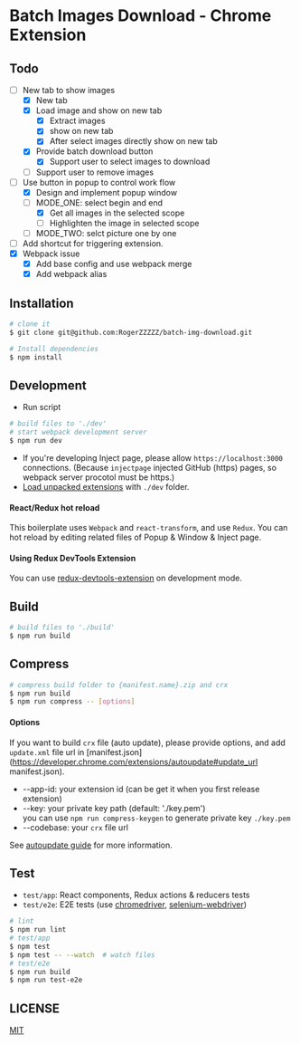 # Batch Images Download - Chrome Extension

## Todo

- [ ] New tab to show images
  - [x] New tab
  - [x] Load image and show on new tab
    - [x] Extract images
    - [x] show on new tab
    - [x] After select images directly show on new tab
  - [x] Provide batch download button
    - [x] Support user to select images to download
  - [ ] Support user to remove images
- [ ] Use button in popup to control work flow
  - [x] Design and implement popup window
  - [ ] MODE_ONE: select begin and end
    - [x] Get all images in the selected scope
    - [ ] Highlighten the image in selected scope
  - [ ] MODE_TWO: selct picture one by one
- [ ] Add shortcut for triggering extension.
- [x] Webpack issue
  - [x] Add base config and use webpack merge
  - [x] Add webpack alias

## Installation

```bash
# clone it
$ git clone git@github.com:RogerZZZZZ/batch-img-download.git

# Install dependencies
$ npm install
```

## Development

* Run script
```bash
# build files to './dev'
# start webpack development server
$ npm run dev
```
* If you're developing Inject page, please allow `https://localhost:3000` connections. (Because `injectpage` injected GitHub (https) pages, so webpack server procotol must be https.)
* [Load unpacked extensions](https://developer.chrome.com/extensions/getstarted#unpacked) with `./dev` folder.

#### React/Redux hot reload

This boilerplate uses `Webpack` and `react-transform`, and use `Redux`. You can hot reload by editing related files of Popup & Window & Inject page.

#### Using Redux DevTools Extension

You can use [redux-devtools-extension](https://github.com/zalmoxisus/redux-devtools-extension) on development mode.

## Build

```bash
# build files to './build'
$ npm run build
```

## Compress

```bash
# compress build folder to {manifest.name}.zip and crx
$ npm run build
$ npm run compress -- [options]
```

#### Options

If you want to build `crx` file (auto update), please provide options, and add `update.xml` file url in [manifest.json](https://developer.chrome.com/extensions/autoupdate#update_url manifest.json).

* --app-id: your extension id (can be get it when you first release extension)
* --key: your private key path (default: './key.pem')  
  you can use `npm run compress-keygen` to generate private key `./key.pem`
* --codebase: your `crx` file url

See [autoupdate guide](https://developer.chrome.com/extensions/autoupdate) for more information.

## Test

* `test/app`: React components, Redux actions & reducers tests
* `test/e2e`: E2E tests (use [chromedriver](https://www.npmjs.com/package/chromedriver), [selenium-webdriver](https://www.npmjs.com/package/selenium-webdriver))

```bash
# lint
$ npm run lint
# test/app
$ npm test
$ npm test -- --watch  # watch files
# test/e2e
$ npm run build
$ npm run test-e2e
```

## LICENSE

[MIT](LICENSE)
